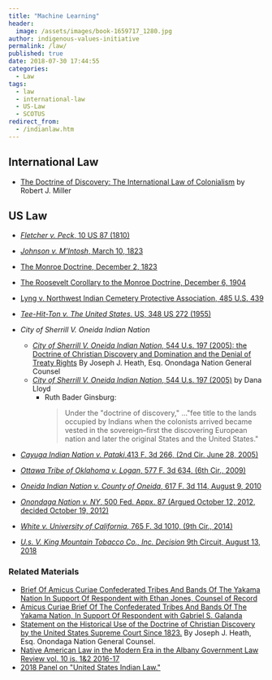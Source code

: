 ```yaml
---
title: "Machine Learning"
header:
  image: /assets/images/book-1659717_1280.jpg
author: indigenous-values-initiative
permalink: /law/
published: true
date: 2018-07-30 17:44:55
categories:
  - Law
tags:
  - law
  - international-law
  - US-Law
  - SCOTUS
redirect_from:
  - /indianlaw.htm  
---
```

## International Law

  *   [The Doctrine of Discovery: The International Law of Colonialism](/the-doctrine-of-discovery-the-international-law-of-colonialism/) by Robert J. Miller

## US Law

  *   [_Fletcher v. Peck_, 10 US 87 (1810)](https://robo.run.place/fletcher-v-peck-10-us-87-1810/)
  *   [_Johnson v. M’Intosh_, March 10, 1823](/johnson-v-mcintosh/)
  *   [The Monroe Doctrine, December 2, 1823](/monroe-doctrine/)
  *   [The Roosevelt Corollary to the Monroe Doctrine, December 6, 1904](/roosevelt-corollary/)
  *   [Lyng v. Northwest Indian Cemetery Protective Association, 485 U.S. 439](/law/lyng/)
  *   [_Tee-Hit-Ton v. The United States_. US, 348 US 272 (1955)](https://robo.run.place/tee-hit-ton/)
  * _City of Sherrill V. Oneida Indian Nation_
    *   [_City of Sherrill V. Oneida Indian Nation_, 544 U.s. 197 (2005): the Doctrine of Christian Discovery and Domination and the Denial of Treaty Rights](/blog/sherrill-v-oneida-doctrine-christian-discovery-denial-treaty-rights/) By Joseph J. Heath, Esq. Onondaga Nation General Counsel
    *   [_City of Sherrill V. Oneida Indian Nation_, 544 U.s. 197 (2005)](/sherrill-v-oneida-opinion-of-the-court/) by Dana Lloyd
        *   Ruth Bader Ginsburg:
              > Under the "doctrine of discovery," ..."fee title to the lands occupied by Indians when the colonists arrived became vested in the sovereign–first the discovering European nation and later the original States and the United States."

  *   [_Cayuga Indian Nation v. Pataki_,413 F. 3d 266, (2nd Cir. June 28, 2005)](https://robo.run.place/cayuga-v-pataki/)
  *   [_Ottawa Tribe of Oklahoma v. Logan_, 577 F. 3d 634, (6th Cir., 2009)](https://robo.run.place/ottawa-v-logan/)
  *   [_Oneida Indian Nation v. County of Oneida_, 617 F. 3d 114, August 9, 2010](https://robo.run.place/oneida-indian-nation-v-county-of-oneida/)
  *   [_Onondaga Nation v. NY_, 500 Fed. Appx. 87 (Argued October 12, 2012, decided October 19, 2012)](https://robo.run.place/onondaga-nation-v-ny/)
  *   [_White v. University of California_, 765 F. 3d 1010, (9th Cir., 2014)](https://robo.run.place/white-v-univ-of-cal/)
  *   [_U.s. V. King Mountain Tobacco Co., Inc. Decision_ 9th Circuit, August 13, 2018](https://robo.run.place/u-s-v-king-mountain-tobacco/)

### Related Materials
  * [Brief Of Amicus Curiae Confederated Tribes And Bands Of The Yakama Nation In Support Of Respondent with Ethan Jones, Counsel of Record](/assets/pdfs/20180924115810387_36893-pdf-Yakama-Nation-br.pdf)
  *   [Amicus Curiae Brief Of The Confederated Tribes And Bands Of The Yakama Nation, In Support Of Respondent with Gabriel S. Galanda](/assets/pdfs/92289-6-yakama-nation-amicus-brief.pdf)
  *   [Statement on the Historical Use of the Doctrine of Christian Discovery by the United States Supreme Court Since 1823.](/statement-on-the-historical-use-of-the-doctrine-of-christian-discovery-by-the-united-states-supreme-court-since-1823/) By Joseph J. Heath, Esq. Onondaga Nation General Counsel.
  *   [Native American Law in the Modern Era in the Albany Government Law Review vol. 10 is. 1&2 2016-17](/native-american-law-in-the-modern-era/)
  *   [2018 Panel on "United States Indian Law."](/us-indian-law-panel/)